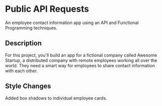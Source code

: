 # Public API Requests

An employee contact information app using an API and Functional Programming techniques.

## Description

For this project, you'll build an app for a fictional company called Awesome Startup, a distributed company with remote employees working all over the world. They need a smart way for employees to share contact information with each other.

## Style Changes

Added box shadows to individual employee cards.
